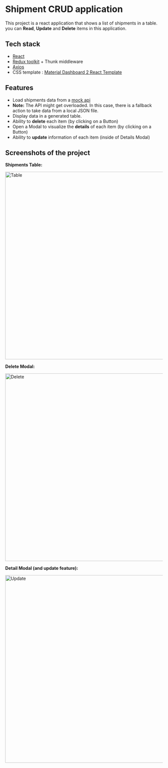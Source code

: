# Shipment CRUD application

This project is a react application that shows a list of shipments in a table. you can **Read**, **Update** and **Delete** items in this application.


## Tech stack
- [React](https://react.dev/) 
- [Redux toolkit](https://redux-toolkit.js.org/) + Thunk middleware
- [Axios](https://axios-http.com/)
- CSS template : [Material Dashboard 2 React Template](https://www.creative-tim.com/product/material-dashboard-react)

## Features
- Load shipments data from a [mock api](https://my.api.mockaroo.com/shipments.json?key=5e0b62d0)
- **Note:** The API might get overloaded. In this case, there is a fallback action to take data from a local JSON file.
- Display data in a generated table.
- Ability to **delete** each item (by clicking on a Button)
- Open a Modal to visualize the **details** of each item (by clicking on a Button)
- Ability to **update** information of each item (inside of Details Modal)

## Screenshots of the project

**Shipments Table:** 

<img width="600" alt="Table" src="https://github.com/sepidsoroush/shipments-CRUD/assets/105380339/7b77403d-a26c-48c9-8058-0b8abbec5a20">


**Delete Modal:** 

<img width="600" alt="Delete" src="https://github.com/sepidsoroush/shipments-CRUD/assets/105380339/72119a0d-648f-4cb7-b6e9-596b80a6f1f6">


**Detail Modal (and update feature):** 

<img width="600" alt="Update" src="https://github.com/sepidsoroush/shipments-CRUD/assets/105380339/3d2348f5-b191-48b6-a711-5bc294cae324">

